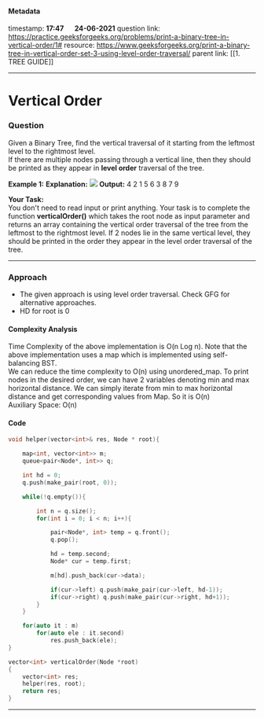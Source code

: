 #### Metadata

timestamp: **17:47**  &emsp;  **24-06-2021**
question link: https://practice.geeksforgeeks.org/problems/print-a-binary-tree-in-vertical-order/1#
resource: https://www.geeksforgeeks.org/print-a-binary-tree-in-vertical-order-set-3-using-level-order-traversal/
parent link: [[1. TREE GUIDE]]

---

# Vertical Order

### Question
Given a Binary Tree, find the vertical traversal of it starting from the leftmost level to the rightmost level.  
If there are multiple nodes passing through a vertical line, then they should be printed as they appear in **level order** traversal of the tree.

**Example 1:**
**Explanation:**
![](https://media.geeksforgeeks.org/img-practice/ScreenShot2021-05-28at3-1622541589.png)
**Output:** 
4 2 1 5 6 3 8 7 9 

**Your Task:**  
You don't need to read input or print anything. Your task is to complete the function **verticalOrder()** which takes the root node as input parameter and returns an array containing the vertical order traversal of the tree from the leftmost to the rightmost level. If 2 nodes lie in the same vertical level, they should be printed in the order they appear in the level order traversal of the tree.


---


### Approach
- The given approach is using level order traversal. Check GFG for alternative approaches.
- HD for root is 0

#### Complexity Analysis
Time Complexity of the above implementation is O(n Log n). Note that the above implementation uses a map which is implemented using self-balancing BST.  
We can reduce the time complexity to O(n) using unordered_map. To print nodes in the desired order, we can have 2 variables denoting min and max horizontal distance. We can simply iterate from min to max horizontal distance and get corresponding values from Map. So it is O(n)  
Auxiliary Space: O(n)

#### Code

``` cpp
void helper(vector<int>& res, Node * root){

	map<int, vector<int>> m;
	queue<pair<Node*, int>> q;

	int hd = 0;
	q.push(make_pair(root, 0));

	while(!q.empty()){

		int n = q.size();
		for(int i = 0; i < n; i++){

			pair<Node*, int> temp = q.front();
			q.pop();

			hd = temp.second;
			Node* cur = temp.first;

			m[hd].push_back(cur->data);

			if(cur->left) q.push(make_pair(cur->left, hd-1));
			if(cur->right) q.push(make_pair(cur->right, hd+1));
		}
	}

	for(auto it : m)
		for(auto ele : it.second)
			res.push_back(ele);
}

vector<int> verticalOrder(Node *root)
{
	vector<int> res;
	helper(res, root);
	return res;
}
```

---


